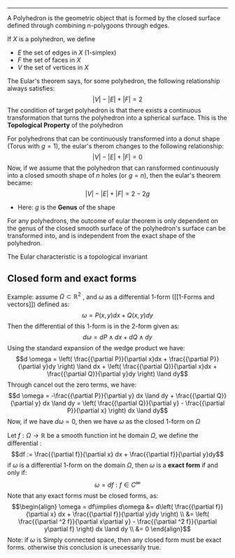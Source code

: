 ----
A Polyhedron is the geometric object that is formed by the closed surface defined through combining n-polygoons through edges. 

If $X$ is a polyhedron, we define

- $E$ the set of edges in $X$ (1-simplex)
- $F$ the set of faces in $X$
- $V$ the set of vertices in $X$

The Eular's theorem says, for some polyhedron, the following relationship always satisfies: $$|V| - |E |+ |F| = 2$$
The condition of target polyhedron is that there exists a continuous transformation that turns the polyhedron into a spherical surface. This is the **Topological Property** of the polyhedron

For polyhedrons that can be continuously transformed into a donut shape (Torus with $g=1$), the eular's therom changes to the following relationship: $$|V| - |E| + |F| = 0$$
Now, if we assume that the polyhedron that can ransformed continuously into a closed smooth shape of $n$ holes (or $g=n$), then the eular's theorem became: $$|V| - |E| + |F| = 2-2g$$
- Here: $g$ is the **Genus** of the shape

For any polyhedrons, the outcome of eular theorem is only dependent on the genus of the closed smooth surface of the polyhedron's surface can be transformed into, and is independent from the exact shape of the polyhedron.

The Eular characteristic is a topological invariant

## Closed form and exact forms

Example: assume $\Omega \subset \mathbb{R}^2$ , and $\omega$ as a differential 1-form ([[1-Forms and vectors]]) defined as:
$$\omega = P(x,y)dx + Q(x,y)dy$$
Then the differential of this 1-form is in the 2-form given as:
$$d \omega  = dP \land dx + dQ \land dy$$
Using the standard expansion of the wedge product we have:
$$d \omega = \left( \frac{{\partial P}}{\partial x}dx + \frac{{\partial P}}{\partial y}dy \right) \land dx + \left( \frac{{\partial Q}}{\partial x}dx + \frac{{\partial Q}}{\partial y}dy \right) \land dy$$
Through cancel out the zero terms, we have: 
$$d \omega = -\frac{{\partial P}}{\partial y} dx \land dy + \frac{{\partial Q}}{\partial y} dx \land dy = \left( \frac{{\partial Q}}{\partial y} - \frac{{\partial P}}{\partial x} \right) dx \land dy$$
Now, if we have $d \omega  =0$, then we have $\omega$ as the closed 1-form on $\Omega$

Let $f: \Omega \to \mathbb{R}$ be a smooth function int he domain $\Omega$, we define the differential : $$df := \frac{{\partial f}}{\partial x} dx + \frac{{\partial f}}{\partial y}dy$$
if $\omega$ is a differential 1-form on the domain $\Omega$, then $\omega$ is a **exact form** if and only if:
$$\omega = df : f \in C^{\infty}$$
Note that any exact forms must be closed forms, as:
$$\begin{align}
\omega = df\implies d\omega &= d\left( \frac{{\partial f}}{\partial x} dx + \frac{{\partial f}}{\partial y}dy \right) \\
&= \left( \frac{{\partial ^2 f}}{\partial x\partial y} - \frac{{\partial ^2 f}}{\partial y\partial f} \right) dx \land dy \\
&= 0
\end{align}$$
Note: if $\omega$ is Simply connected space, then any closed form must be exact forms. otherwise this conclusion is unecessarily true.

